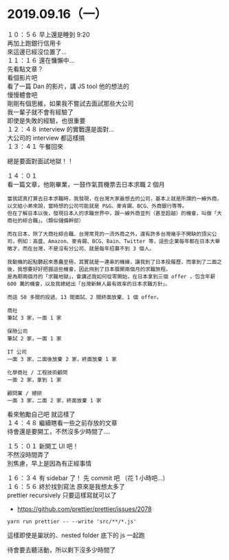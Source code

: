 # 2019.09.16（一）

１０：５６ 早上還是睡到 9:20  
再加上跑銀行信用卡  
來這邊已經沒位置了...  
１１：１６ 還在慵懶中...  
先看點文章？  
看個影片吧  
看了一篇 Dan 的影片，講 JS tool  他的想法的  
慢慢體會吧  
剛剛有個思維，如果我不嘗試去面試那些大公司  
我一輩子就不會有經驗了  
即使是失敗的經驗，也很重要  
１２：４８ interview 的實戰還是面對...  
大公司的 interview 都這樣搞  
１３：４１ 午餐回來  

總是要面對面試地獄！！  

１４：０１  
看一篇文章，他剛畢業，一鼓作氣買機票去日本求職 2 個月  
```
當我認真打算去日本求職時，我發現，在台灣大家最想去的公司，基本上就是所謂的一線外商，以文組小弟來說，當時想的公司可能就是 P&G、麥肯錫、BCG、外商銀行等等。
但在了解日本以後，發現日本人的求職世界中，跟一線外商並列（甚至超越）的機會，叫做「大商社的綜合職」。（類似儲備幹部）

而在日本，除了大商社綜合職、台灣常見的一流外商之外，還有許多台灣幾乎不開缺的頂尖公司，例如：高盛、Amazon、麥肯錫、BCG、Bain、Twitter 等，這些企業每年都在日本大舉徵才，而在台灣，不是沒有分公司、就是每年招募不到 3 個人。

我動機的起點聽起來愚蠢至極，其實就是一連串的機緣，讓我到了日本投履歷，而拿到了二面之後，我想要好好把握這些機會，因此飛到了日本展開兩個月的求職旅程。
是為期兩個月的「求職地獄」，會講述我如何從零開始，在日本拿到三個 offer ，包含年薪 600 萬的機會，以及我總結出「台灣新鮮人最有效率的日本求職方針」。

而這 50 多間的投遞、13 間面試、2 間終面放棄、1 個 offer。

商社
筆試 3 家，一面 1 家

保險公司
筆試 2 家，一面 1 家

IT 公司
一面 3 家，二面後放棄 2 家，終面放棄 1 家

化學商社 / 工程技術顧問
一面 2 家，拿到 1 家

顧問業 / 總研
一面 3 家，二面 2 家，終面放棄 1 家
```

看來勉勵自己吧  就這樣了  
１４：４８ 繼續瞎看一些之前存放的文章  
待會還是要開工，不然沒多少時間了....  


１５：０１ 新開工 UI 吧！  
不然沒時間弄了  
別焦慮，早上是因為有正經事情  

１６：３４ 有 sidebar 了！  先 commit 吧  （花 1 小時吧...）  
１６：５６ 終於找到寫法  原來是我想太多了  
prettier recursively 只要這樣寫就可以了  
- https://github.com/prettier/prettier/issues/2078
```
yarn run prettier -- --write 'src/**/*.js'
```

這樣即使是巢狀的、nested folder 底下的 js 一起跑  

待會要去聽活動，所以剩下沒多少時間了  